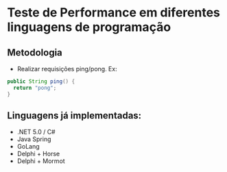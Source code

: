 # Teste de Performance em diferentes linguagens de programação

## Metodologia
- Realizar requisições ping/pong. Ex:
```java
public String ping() {
  return "pong";
}
```


## Linguagens já implementadas:
- .NET 5.0 / C#
- Java Spring
- GoLang
- Delphi + Horse
- Delphi + Mormot


